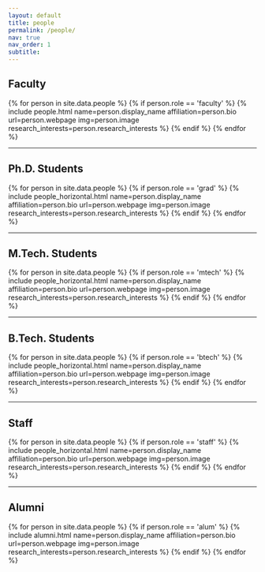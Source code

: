 ```yaml
---
layout: default
title: people
permalink: /people/
nav: true
nav_order: 1
subtitle:
---
```


## Faculty

<div class="row row-cols-3 projects pt-3 pb-3">
  {% for person in site.data.people %}
    {% if person.role == 'faculty' %}
      {% include people.html name=person.display_name affiliation=person.bio url=person.webpage img=person.image research_interests=person.research_interests %}
    {% endif %}
  {% endfor %}
</div>

---

## Ph.D. Students

<div class="row row-cols-2 projects pt-3 pb-3">
  {% for person in site.data.people %}
    {% if person.role == 'grad' %}
      {% include people_horizontal.html name=person.display_name affiliation=person.bio url=person.webpage img=person.image research_interests=person.research_interests %}
    {% endif %}
  {% endfor %}
</div>

---

## M.Tech. Students

<div class="row row-cols-2 projects pt-3 pb-3">
  {% for person in site.data.people %}
    {% if person.role == 'mtech' %}
      {% include people_horizontal.html name=person.display_name affiliation=person.bio url=person.webpage img=person.image research_interests=person.research_interests %}
    {% endif %}
  {% endfor %}
</div>

---

## B.Tech. Students

<div class="row row-cols-2 projects pt-3 pb-3">
  {% for person in site.data.people %}
    {% if person.role == 'btech' %}
      {% include people_horizontal.html name=person.display_name affiliation=person.bio url=person.webpage img=person.image research_interests=person.research_interests %}
    {% endif %}
  {% endfor %}
</div>

---

## Staff

<div class="row row-cols-2 projects pt-3 pb-3">
  {% for person in site.data.people %}
    {% if person.role == 'staff' %}
      {% include people_horizontal.html name=person.display_name affiliation=person.bio url=person.webpage img=person.image research_interests=person.research_interests %}
    {% endif %}
  {% endfor %}
</div>

---

## Alumni

<div class="row row-cols-3 projects pt-3 pb-3">
  {% for person in site.data.people %}
    {% if person.role == 'alum' %}
      {% include alumni.html name=person.display_name affiliation=person.bio url=person.webpage img=person.image research_interests=person.research_interests %}
    {% endif %}
  {% endfor %}
</div>
